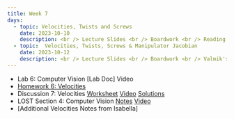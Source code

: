```yaml
---
title: Week 7
days:
  - topic: Velocities, Twists and Screws
    date: 2023-10-10
    description: <br /> Lecture Slides <br /> Boardwork <br /> Reading - MLS 2.4
  - topic:  Velocities, Twists, Screws & Manipulator Jacobian
    date: 2023-10-12
    description: <br /> Lecture Slides <br /> Boardwork <br /> Valmik's Slides <br /> Reading - MLS 2.4, 3.4
---
```


- Lab 6: Computer Vision [Lab Doc] Video
- [Homework 6: Velocities](../assets/hw/hw6_assignment.pdf)
- Discussion 7: Velocities [Worksheet](../assets/discussions/D7___Velocities_and_Adjoints.pdf) <a href="https://youtu.be/dWMAt8SyyHQ">Video</a> [Solutions](../assets/discussions/D7___Velocities_and_Adjoints_sol.pdf)
- LOST Section 4: Computer Vision [Notes](../assets/lost/LOST_Computer_Vision.pdf) [Video](https://youtu.be/bhM2Xad7NKQ)
- [Additional Velocities Notes from Isabella]

<a id="Week8"></a>